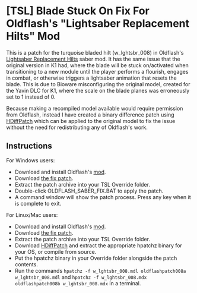# [TSL] Blade Stuck On Fix For Oldflash's "Lightsaber Replacement Hilts" Mod

This is a patch for the turquoise bladed hilt (w_lghtsbr_008) in Oldflash's [Lightsaber Replacement Hilts](https://www.gamefront.com/games/knights-of-the-old-republic-ii/file/lightsaber-replacement-hilts) saber mod. It has the same issue that the original version in K1 had, where the blade will be stuck on/activated when transitioning to a new module until the player performs a flourish, engages in combat, or otherwise triggers a lightsaber animation that resets the blade. This is due to Bioware misconfiguring the original model, created for the Yavin DLC for K1, where the scale on the blade planes was erroneously set to 1 instead of 0. 

Because making a recompiled model available would require permission from Oldflash, instead I have created a binary difference patch using [HDiffPatch](https://github.com/sisong/HDiffPatch) which can be applied to the original model to fix the issue without the need for redistributing any of Oldflash's work.

## Instructions
For Windows users:
* Download and install Oldflash's [mod](https://www.gamefront.com/games/knights-of-the-old-republic-ii/file/lightsaber-replacement-hilts).
* Download [the fix patch](https://github.com/DarthParametric/TSL_Blade_Stuck_On_Fix_For_Oldflash_Lightsaber_Replacement_Hilts/releases/latest).
* Extract the patch archive into your TSL Override folder.
* Double-click OLDFLASH_SABER_FIX.BAT to apply the patch.
* A command window will show the patch process. Press any key when it is complete to exit.

For Linux/Mac users:
* Download and install Oldflash's [mod](https://www.gamefront.com/games/knights-of-the-old-republic-ii/file/lightsaber-replacement-hilts).
* Download [the fix patch](https://github.com/DarthParametric/TSL_Blade_Stuck_On_Fix_For_Oldflash_Lightsaber_Replacement_Hilts/releases/latest).
* Extract the patch archive into your TSL Override folder.
* Download [HDiffPatch](https://github.com/sisong/HDiffPatch/releases/latest) and extract the appropriate hpatchz binary for your OS, or compile from source.
* Put the hpatchz binary in your Override folder alongside the patch contents.
* Run the commands `hpatchz -f w_lghtsbr_008.mdl oldflashpatch008a w_lghtsbr_008.mdl` and `hpatchz -f w_lghtsbr_008.mdx oldflashpatch008b w_lghtsbr_008.mdx` in a terminal.
